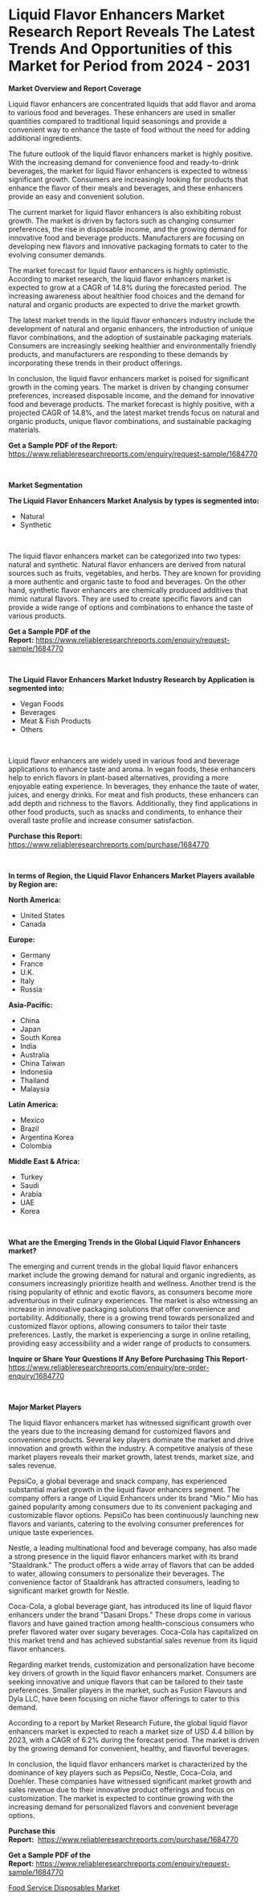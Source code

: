 <p><h1>Liquid Flavor Enhancers Market Research Report Reveals The Latest Trends And Opportunities of this Market for Period from 2024 - 2031</h1></p><p><strong>Market Overview and Report Coverage</strong></p>
<p><p>Liquid flavor enhancers are concentrated liquids that add flavor and aroma to various food and beverages. These enhancers are used in smaller quantities compared to traditional liquid seasonings and provide a convenient way to enhance the taste of food without the need for adding additional ingredients.</p><p>The future outlook of the liquid flavor enhancers market is highly positive. With the increasing demand for convenience food and ready-to-drink beverages, the market for liquid flavor enhancers is expected to witness significant growth. Consumers are increasingly looking for products that enhance the flavor of their meals and beverages, and these enhancers provide an easy and convenient solution.</p><p>The current market for liquid flavor enhancers is also exhibiting robust growth. The market is driven by factors such as changing consumer preferences, the rise in disposable income, and the growing demand for innovative food and beverage products. Manufacturers are focusing on developing new flavors and innovative packaging formats to cater to the evolving consumer demands.</p><p>The market forecast for liquid flavor enhancers is highly optimistic. According to market research, the liquid flavor enhancers market is expected to grow at a CAGR of 14.8% during the forecasted period. The increasing awareness about healthier food choices and the demand for natural and organic products are expected to drive the market growth.</p><p>The latest market trends in the liquid flavor enhancers industry include the development of natural and organic enhancers, the introduction of unique flavor combinations, and the adoption of sustainable packaging materials. Consumers are increasingly seeking healthier and environmentally friendly products, and manufacturers are responding to these demands by incorporating these trends in their product offerings.</p><p>In conclusion, the liquid flavor enhancers market is poised for significant growth in the coming years. The market is driven by changing consumer preferences, increased disposable income, and the demand for innovative food and beverage products. The market forecast is highly positive, with a projected CAGR of 14.8%, and the latest market trends focus on natural and organic products, unique flavor combinations, and sustainable packaging materials.</p></p>
<p><strong>Get a Sample PDF of the Report:</strong> <a href="https://www.reliableresearchreports.com/enquiry/request-sample/1684770">https://www.reliableresearchreports.com/enquiry/request-sample/1684770</a></p>
<p>&nbsp;</p>
<p><strong>Market Segmentation</strong></p>
<p><strong>The Liquid Flavor Enhancers Market Analysis by types is segmented into:</strong></p>
<p><ul><li>Natural</li><li>Synthetic</li></ul></p>
<p>&nbsp;</p>
<p><p>The liquid flavor enhancers market can be categorized into two types: natural and synthetic. Natural flavor enhancers are derived from natural sources such as fruits, vegetables, and herbs. They are known for providing a more authentic and organic taste to food and beverages. On the other hand, synthetic flavor enhancers are chemically produced additives that mimic natural flavors. They are used to create specific flavors and can provide a wide range of options and combinations to enhance the taste of various products.</p></p>
<p><strong>Get a Sample PDF of the Report:</strong>&nbsp;<a href="https://www.reliableresearchreports.com/enquiry/request-sample/1684770">https://www.reliableresearchreports.com/enquiry/request-sample/1684770</a></p>
<p>&nbsp;</p>
<p><strong>The Liquid Flavor Enhancers Market Industry Research by Application is segmented into:</strong></p>
<p><ul><li>Vegan Foods</li><li>Beverages</li><li>Meat & Fish Products</li><li>Others</li></ul></p>
<p>&nbsp;</p>
<p><p>Liquid flavor enhancers are widely used in various food and beverage applications to enhance taste and aroma. In vegan foods, these enhancers help to enrich flavors in plant-based alternatives, providing a more enjoyable eating experience. In beverages, they enhance the taste of water, juices, and energy drinks. For meat and fish products, these enhancers can add depth and richness to the flavors. Additionally, they find applications in other food products, such as snacks and condiments, to enhance their overall taste profile and increase consumer satisfaction.</p></p>
<p><strong>Purchase this Report:</strong>&nbsp; <a href="https://www.reliableresearchreports.com/purchase/1684770">https://www.reliableresearchreports.com/purchase/1684770</a></p>
<p>&nbsp;</p>
<p><strong>In terms of Region, the Liquid Flavor Enhancers Market Players available by Region are:</strong></p>
<p>
    <p> <strong> North America: </strong>
        <ul>
            <li>United States</li>
            <li>Canada</li>
        </ul>
        </p> 
    <p> <strong> Europe: </strong>
        <ul>
            <li>Germany</li>
            <li>France</li>
            <li>U.K.</li>
            <li>Italy</li>
            <li>Russia</li>
        </ul>
        </p> 
    <p> <strong> Asia-Pacific: </strong>
        <ul>
            <li>China</li>
            <li>Japan</li>
            <li>South Korea</li>
            <li>India</li>
            <li>Australia</li>
            <li>China Taiwan</li>
            <li>Indonesia</li>
            <li>Thailand</li>
            <li>Malaysia</li>
        </ul>
        </p> 
    <p> <strong> Latin America: </strong>
        <ul>
            <li>Mexico</li>
            <li>Brazil</li>
            <li>Argentina Korea</li>
            <li>Colombia</li>
        </ul>
        </p> 
    <p> <strong> Middle East & Africa: </strong>
        <ul>
            <li>Turkey</li>
            <li>Saudi</li>
            <li>Arabia</li>
            <li>UAE</li>
            <li>Korea</li>
        </ul>
    </p>
    </p>
<p>&nbsp;</p>
<p><strong>What are the Emerging Trends in the Global Liquid Flavor Enhancers market?</strong></p>
<p><p>The emerging and current trends in the global liquid flavor enhancers market include the growing demand for natural and organic ingredients, as consumers increasingly prioritize health and wellness. Another trend is the rising popularity of ethnic and exotic flavors, as consumers become more adventurous in their culinary experiences. The market is also witnessing an increase in innovative packaging solutions that offer convenience and portability. Additionally, there is a growing trend towards personalized and customized flavor options, allowing consumers to tailor their taste preferences. Lastly, the market is experiencing a surge in online retailing, providing easy accessibility and a wider range of products to consumers.</p></p>
<p><strong>Inquire or Share Your Questions If Any Before Purchasing This Report</strong>- <a href="https://www.reliableresearchreports.com/enquiry/pre-order-enquiry/1684770">https://www.reliableresearchreports.com/enquiry/pre-order-enquiry/1684770</a></p>
<p>&nbsp;</p>
<p><strong>Major Market Players</strong></p>
<p><p>The liquid flavor enhancers market has witnessed significant growth over the years due to the increasing demand for customized flavors and convenience products. Several key players dominate the market and drive innovation and growth within the industry. A competitive analysis of these market players reveals their market growth, latest trends, market size, and sales revenue.</p><p>PepsiCo, a global beverage and snack company, has experienced substantial market growth in the liquid flavor enhancers segment. The company offers a range of Liquid Enhancers under its brand "Mio." Mio has gained popularity among consumers due to its convenient packaging and customizable flavor options. PepsiCo has been continuously launching new flavors and variants, catering to the evolving consumer preferences for unique taste experiences.</p><p>Nestle, a leading multinational food and beverage company, has also made a strong presence in the liquid flavor enhancers market with its brand "Staaldrank." The product offers a wide array of flavors that can be added to water, allowing consumers to personalize their beverages. The convenience factor of Staaldrank has attracted consumers, leading to significant market growth for Nestle.</p><p>Coca-Cola, a global beverage giant, has introduced its line of liquid flavor enhancers under the brand "Dasani Drops." These drops come in various flavors and have gained traction among health-conscious consumers who prefer flavored water over sugary beverages. Coca-Cola has capitalized on this market trend and has achieved substantial sales revenue from its liquid flavor enhancers.</p><p>Regarding market trends, customization and personalization have become key drivers of growth in the liquid flavor enhancers market. Consumers are seeking innovative and unique flavors that can be tailored to their taste preferences. Smaller players in the market, such as Fusion Flavours and Dyla LLC, have been focusing on niche flavor offerings to cater to this demand.</p><p>According to a report by Market Research Future, the global liquid flavor enhancers market is expected to reach a market size of USD 4.4 billion by 2023, with a CAGR of 6.2% during the forecast period. The market is driven by the growing demand for convenient, healthy, and flavorful beverages.</p><p>In conclusion, the liquid flavor enhancers market is characterized by the dominance of key players such as PepsiCo, Nestle, Coca-Cola, and Doehler. These companies have witnessed significant market growth and sales revenue due to their innovative product offerings and focus on customization. The market is expected to continue growing with the increasing demand for personalized flavors and convenient beverage options.</p></p>
<p><strong>Purchase this Report:</strong>&nbsp;&nbsp;<a href="https://www.reliableresearchreports.com/purchase/1684770">https://www.reliableresearchreports.com/purchase/1684770</a></p>
<p></p>
<p><strong>Get a Sample PDF of the Report:</strong>&nbsp;<a href="https://www.reliableresearchreports.com/enquiry/request-sample/1684770">https://www.reliableresearchreports.com/enquiry/request-sample/1684770</a></p>
<p><p><a href="https://github.com/WillieWoodard/Market-Research-Report-List-2/blob/main/food-service-disposables-market.md">Food Service Disposables Market</a></p></p>